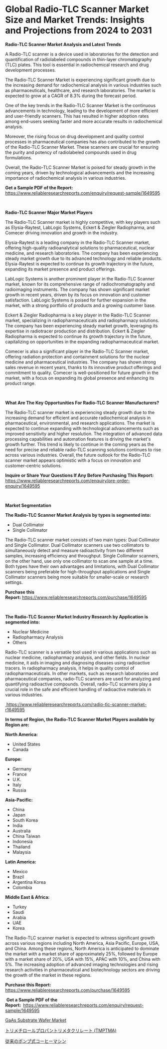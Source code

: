 <p><h1>Global Radio-TLC Scanner Market Size and Market Trends: Insights and Projections from 2024 to 2031</h1></p><p><strong>Radio-TLC Scanner Market Analysis and Latest Trends</strong></p>
<p><p>A Radio-TLC scanner is a device used in laboratories for the detection and quantification of radiolabeled compounds in thin-layer chromatography (TLC) plates. This tool is essential in radiochemical research and drug development processes.</p><p>The Radio-TLC Scanner Market is experiencing significant growth due to the increasing demand for radiochemical analysis in various industries such as pharmaceuticals, healthcare, and research laboratories. The market is expected to grow at a CAGR of 8.3% during the forecast period.</p><p>One of the key trends in the Radio-TLC Scanner Market is the continuous advancements in technology, leading to the development of more efficient and user-friendly scanners. This has resulted in higher adoption rates among end-users seeking faster and more accurate results in radiochemical analysis.</p><p>Moreover, the rising focus on drug development and quality control processes in pharmaceutical companies has also contributed to the growth of the Radio-TLC Scanner Market. These scanners are crucial for ensuring the purity and potency of radiolabeled compounds used in drug formulations.</p><p>Overall, the Radio-TLC Scanner Market is poised for steady growth in the coming years, driven by technological advancements and the increasing importance of radiochemical analysis in various industries.</p></p>
<p><strong>Get a Sample PDF of the Report:&nbsp;</strong> <a href="https://www.reliableresearchreports.com/enquiry/request-sample/1649595">https://www.reliableresearchreports.com/enquiry/request-sample/1649595</a></p>
<p>&nbsp;</p>
<p><strong>Radio-TLC Scanner Major Market Players</strong></p>
<p><p>The Radio-TLC Scanner market is highly competitive, with key players such as Elysia-Raytest, LabLogic Systems, Eckert & Ziegler Radiopharma, and Comecer driving innovation and growth in the industry. </p><p>Elysia-Raytest is a leading company in the Radio-TLC Scanner market, offering high-quality radioanalytical solutions to pharmaceutical, nuclear medicine, and research laboratories. The company has been experiencing steady market growth due to its advanced technology and reliable products. Elysia-Raytest is expected to continue its growth trajectory in the future, expanding its market presence and product offerings.</p><p>LabLogic Systems is another prominent player in the Radio-TLC Scanner market, known for its comprehensive range of radiochromatography and radioimaging instruments. The company has shown significant market growth in recent years, driven by its focus on innovation and customer satisfaction. LabLogic Systems is poised for further expansion in the market, with a strong portfolio of products and a growing customer base.</p><p>Eckert & Ziegler Radiopharma is a key player in the Radio-TLC Scanner market, specializing in radiopharmaceuticals and radiopharmacy solutions. The company has been experiencing steady market growth, leveraging its expertise in radiotracer production and distribution. Eckert & Ziegler Radiopharma is expected to continue its growth trajectory in the future, capitalizing on opportunities in the expanding radiopharmaceutical market.</p><p>Comecer is also a significant player in the Radio-TLC Scanner market, offering radiation protection and containment solutions for the nuclear medicine and pharmaceutical industries. The company has shown strong sales revenue in recent years, thanks to its innovative product offerings and commitment to quality. Comecer is well-positioned for future growth in the market, with a focus on expanding its global presence and enhancing its product range.</p></p>
<p>&nbsp;</p>
<p><strong>What Are The Key Opportunities For Radio-TLC Scanner Manufacturers?</strong></p>
<p><p>The Radio-TLC scanner market is experiencing steady growth due to the increasing demand for efficient and accurate radiochemical analysis in pharmaceutical, environmental, and research applications. The market is expected to continue expanding with technological advancements such as improved sensitivity and higher resolution. The integration of advanced data processing capabilities and automation features is driving the market's growth further. This trend is likely to continue in the coming years as the need for precise and reliable radio-TLC scanning solutions continues to rise across various industries. Overall, the future outlook for the Radio-TLC scanner market appears optimistic with a focus on innovation and customer-centric solutions.</p></p>
<p><strong>Inquire or Share Your Questions If Any Before Purchasing This Report:</strong> <a href="https://www.reliableresearchreports.com/enquiry/pre-order-enquiry/1649595">https://www.reliableresearchreports.com/enquiry/pre-order-enquiry/1649595</a></p>
<p>&nbsp;</p>
<p><strong>Market Segmentation</strong></p>
<p><strong>The Radio-TLC Scanner Market Analysis by types is segmented into:</strong></p>
<p><ul><li>Dual Collimator</li><li>Single Collimator</li></ul></p>
<p><p>The Radio-TLC scanner market consists of two main types: Dual Collimator and Single Collimator. Dual Collimator scanners use two collimators to simultaneously detect and measure radioactivity from two different samples, increasing efficiency and throughput. Single Collimator scanners, on the other hand, use only one collimator to scan one sample at a time. Both types have their own advantages and limitations, with Dual Collimator scanners being preferable for high-throughput applications and Single Collimator scanners being more suitable for smaller-scale or research settings.</p></p>
<p><strong>Purchase this Report:&nbsp;</strong><a href="https://www.reliableresearchreports.com/purchase/1649595">https://www.reliableresearchreports.com/purchase/1649595</a></p>
<p>&nbsp;</p>
<p><strong>The Radio-TLC Scanner Market Industry Research by Application is segmented into:</strong></p>
<p><ul><li>Nuclear Medicine</li><li>Radiopharmacy Analysis</li><li>Others</li></ul></p>
<p><p>Radio-TLC scanner is a versatile tool used in various applications such as nuclear medicine, radiopharmacy analysis, and other fields. In nuclear medicine, it aids in imaging and diagnosing diseases using radioactive tracers. In radiopharmacy analysis, it helps in quality control of radiopharmaceuticals. In other markets, such as research laboratories and pharmaceutical companies, radio-TLC scanners are used for analyzing and quantifying radioactive compounds. Overall, radio-TLC scanners play a crucial role in the safe and efficient handling of radioactive materials in various industries.</p></p>
<p><a href="https://www.reliableresearchreports.com/radio-tlc-scanner-market-r1649595">&nbsp;https://www.reliableresearchreports.com/radio-tlc-scanner-market-r1649595</a></p>
<p><strong>In terms of Region, the Radio-TLC Scanner Market Players available by Region are:</strong></p>
<p>
    <p> <strong> North America: </strong>
        <ul>
            <li>United States</li>
            <li>Canada</li>
        </ul>
        </p> 
    <p> <strong> Europe: </strong>
        <ul>
            <li>Germany</li>
            <li>France</li>
            <li>U.K.</li>
            <li>Italy</li>
            <li>Russia</li>
        </ul>
        </p> 
    <p> <strong> Asia-Pacific: </strong>
        <ul>
            <li>China</li>
            <li>Japan</li>
            <li>South Korea</li>
            <li>India</li>
            <li>Australia</li>
            <li>China Taiwan</li>
            <li>Indonesia</li>
            <li>Thailand</li>
            <li>Malaysia</li>
        </ul>
        </p> 
    <p> <strong> Latin America: </strong>
        <ul>
            <li>Mexico</li>
            <li>Brazil</li>
            <li>Argentina Korea</li>
            <li>Colombia</li>
        </ul>
        </p> 
    <p> <strong> Middle East & Africa: </strong>
        <ul>
            <li>Turkey</li>
            <li>Saudi</li>
            <li>Arabia</li>
            <li>UAE</li>
            <li>Korea</li>
        </ul>
    </p>
    </p>
<p><p>The Radio-TLC scanner market is expected to witness significant growth across various regions including North America, Asia Pacific, Europe, USA, and China. Among these regions, North America is anticipated to dominate the market with a market share of approximately 25%, followed by Europe with a market share of 20%, USA with 15%, APAC with 10%, and China with 5%. The increasing adoption of advanced imaging technologies and rising research activities in pharmaceutical and biotechnology sectors are driving the growth of the market in these regions.</p></p>
<p><strong>Purchase this Report: </strong><a href="https://www.reliableresearchreports.com/purchase/1649595">https://www.reliableresearchreports.com/purchase/1649595</a></p>
<p>&nbsp;<strong>Get a Sample PDF of the Report:&nbsp;&nbsp;</strong><a href="https://www.reliableresearchreports.com/enquiry/request-sample/1649595">https://www.reliableresearchreports.com/enquiry/request-sample/1649595</a></p>
<p><strong></strong></p>
<p><p><a href="https://issuu.com/reportprime-2/docs/gaas-substrate-wafer-market-size-2030.pptx">GaAs Substrate Wafer Market</a></p><p><a href="https://github.com/LuzHills1972/Market-Research-Report-List-1/blob/main/6304968109291.md">トリメチロールプロパントリメタクリレート (TMPTMA)</a></p><p><a href="https://github.com/kegley4963/Market-Research-Report-List-1/blob/main/9331916109290.md">従来のポンプ式コーヒーマシン</a></p></p>